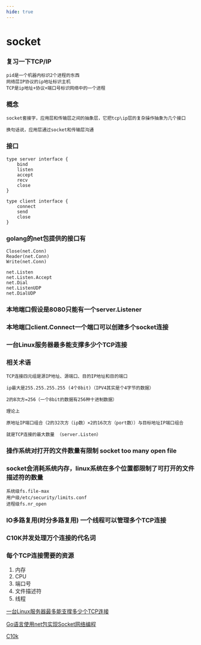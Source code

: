 ```yaml
---
hide: true
---
```

# socket

### 复习一下TCP/IP
```
pid是一个机器内标识2个进程的东西
网络层IP协议的ip地址标识主机
TCP是ip地址+协议+端口号标识网络中的一个进程
```

### 概念
```
socket套接字，应用层和传输层之间的抽象层，它把tcp\ip层的复杂操作抽象为几个接口

换句话说，应用层通过socket和传输层沟通
```

### 接口

```
type server interface {
    bind
    listen
    accept
    recv
    close
}
```

```
type client interface {
    connect
    send
    close
}
```

### golang的net包提供的接口有

```
Close(net.Conn)
Reader(net.Conn)
Write(net.Conn)

net.Listen
net.Listen.Accept
net.Dial
net.ListenUDP
net.DialUDP
```

### 本地端口假设是8080只能有一个server.Listener

### 本地端口client.Connect一个端口可以创建多个socket连接

### 一台Linux服务器最多能支撑多少个TCP连接

### 相关术语
```
TCP连接四元组是源IP地址、源端口、目的IP地址和目的端口

ip最大是255.255.255.255 (4个8bit)（IPV4其实是个4字节的数据）

2的8次方=256（一个8bit的数据有256种十进制数据）

理论上

原地址IP端口组合（2的32次方（ip数）×2的16次方（port数））与目标地址IP端口组合 

就是TCP连接的最大数量 （server.Listen）
```

### 操作系统对打开的文件数量有限制 socket too many open file


### socket会消耗系统内存，linux系统在多个位置都限制了可打开的文件描述符的数量
```
系统级fs.file-max
用户级/etc/security/limits.conf
进程级fs.nr_open
```

### IO多路复用(时分多路复用) 一个线程可以管理多个TCP连接

### C10K并发处理万个连接的代名词

### 每个TCP连接需要的资源
1. 内存
2. CPU
3. 端口号
4. 文件描述符
5. 线程

[一台Linux服务器最多能支撑多少个TCP连接](https://blog.csdn.net/qq_16059847/article/details/116102880)

[Go语言使用net包实现Socket网络编程](https://segmentfault.com/a/1190000022734659)

[C10k](https://en.wikipedia.org/wiki/C10k_problem)